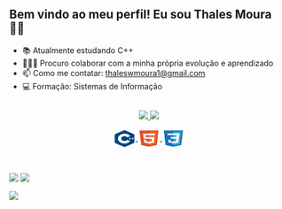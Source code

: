 ##  Bem vindo ao meu perfil! Eu sou Thales Moura 👋🏿



- 📚 Atualmente estudando C++
- 👨🏿‍💻 Procuro colaborar com a minha própria evolução e aprendizado
- 📫 Como me contatar: thaleswmoura1@gmail.com
- 💻 Formação: Sistemas de Informação
##


<div align="center">
  <a href="https://github.com/ThaleswM">
  <img height="150" src="https://github-readme-stats.vercel.app/api?username=ThaleswM&show_icons=true&theme=midnight-purple&include_all_commits=true&count_private=true"/>
  <img height="150" src="https://github-readme-stats.vercel.app/api/top-langs/?username=ThaleswM&layout=compact&langs_count=7&theme=vision-friendly-dark"/>
</div>
          
<div align="center" valign="top"><br>
  <img align="center" alt="cplusplus" height="30" width="40" src="https://raw.githubusercontent.com/devicons/devicon/master/icons/cplusplus/cplusplus-plain.svg">
  <img align="center" alt="HTML" height="30" width="40" src="https://raw.githubusercontent.com/devicons/devicon/master/icons/html5/html5-original.svg">
  <img align="center" alt="CSS" height="30" width="40" src="https://raw.githubusercontent.com/devicons/devicon/master/icons/css3/css3-original.svg">
</div><br>
 
  ##
  
  <div> 
 <a href="https://github.com/ThaleswM" target="_blank"><img src="http://ForTheBadge.com/images/badges/built-by-developers.svg" target="_blank"></a>
 <a href="https://github.com/ThaleswM" target="_blank"><img src="https://img.shields.io/badge/Made%20for-VSCode-1f425f.svg" target="_blank"></a>
 
   <a href="https://https://www.linkedin.com/in/thales-moura-b32704248/" target="_blank"><img src="https://img.shields.io/badge/-LinkedIn-%230077B5?style=for-the-badge&logo=linkedin&logoColor=white" target="_blank"></a>  
</div>
  
